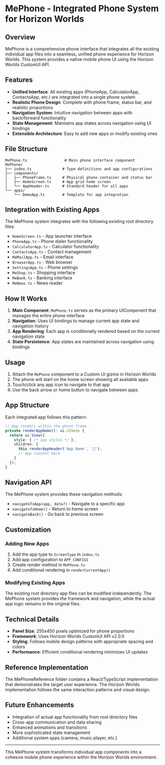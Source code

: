 # MePhone - Integrated Phone System for Horizon Worlds

## Overview

MePhone is a comprehensive phone interface that integrates all the existing individual app files into a seamless, unified phone experience for Horizon Worlds. This system provides a native mobile phone UI using the Horizon Worlds CustomUI API.

## Features

- **Unified Interface**: All existing apps (PhoneApp, CalculatorApp, ContactsApp, etc.) are integrated into a single phone system
- **Realistic Phone Design**: Complete with phone frame, status bar, and realistic proportions
- **Navigation System**: Intuitive navigation between apps with back/forward functionality
- **State Management**: Maintains app states across navigation using UI bindings
- **Extensible Architecture**: Easy to add new apps or modify existing ones

## File Structure

```
MePhone.ts                 # Main phone interface component
MePhone/
├── index.ts              # Type definitions and app configurations
├── components/
│   ├── PhoneFrame.ts     # Physical phone container and status bar
│   ├── HomeScreen.ts     # App grid home screen
│   └── AppHeader.ts      # Standard header for all apps
└── apps/
    └── DemoApp.ts        # Template for app integration
```

## Integration with Existing Apps

The MePhone system integrates with the following existing root directory files:

- `HomeScreen.ts` - App launcher interface
- `PhoneApp.ts` - Phone dialer functionality
- `CalculatorApp.ts` - Calculator functionality
- `ContactsApp.ts` - Contact management
- `MeMailApp.ts` - Email interface
- `BrowserApp.ts` - Web browser
- `SettingsApp.ts` - Phone settings
- `MeShop.ts` - Shopping interface
- `MeBank.ts` - Banking interface
- `MeNews.ts` - News reader

## How It Works

1. **Main Component**: `MePhone.ts` serves as the primary UIComponent that manages the entire phone interface
2. **Navigation**: Uses UI bindings to manage current app state and navigation history
3. **App Rendering**: Each app is conditionally rendered based on the current navigation state
4. **State Persistence**: App states are maintained across navigation using bindings

## Usage

1. Attach the `MePhone` component to a Custom UI gizmo in Horizon Worlds
2. The phone will start on the home screen showing all available apps
3. Touch/click any app icon to navigate to that app
4. Use the back arrow or home button to navigate between apps

## App Structure

Each integrated app follows this pattern:

```typescript
// App renders within the phone frame
private renderAppName(): ui.UINode {
  return ui.View({
    style: { /* app styles */ },
    children: [
      this.renderAppHeader('App Name', '📱'),
      // App content here
    ]
  });
}
```

## Navigation API

The MePhone system provides these navigation methods:

- `navigateToApp(app, data?)` - Navigate to a specific app
- `navigateToHome()` - Return to home screen
- `navigateBack()` - Go back to previous screen

## Customization

### Adding New Apps

1. Add the app type to `ScreenType` in `index.ts`
2. Add app configuration to `APP_CONFIGS`
3. Create render method in `MePhone.ts`
4. Add conditional rendering in `renderCurrentApp()`

### Modifying Existing Apps

The existing root directory app files can be modified independently. The MePhone system provides the framework and navigation, while the actual app logic remains in the original files.

## Technical Details

- **Panel Size**: 250x450 pixels optimized for phone proportions
- **Framework**: Uses Horizon Worlds CustomUI API v2.0.0
- **Styling**: Follows mobile design patterns with appropriate spacing and colors
- **Performance**: Efficient conditional rendering minimizes UI updates

## Reference Implementation

The MePhoneReference folder contains a React/TypeScript implementation that demonstrates the target user experience. The Horizon Worlds implementation follows the same interaction patterns and visual design.

## Future Enhancements

- Integration of actual app functionality from root directory files
- Cross-app communication and data sharing
- Enhanced animations and transitions
- More sophisticated state management
- Additional system apps (camera, music player, etc.)

---

This MePhone system transforms individual app components into a cohesive mobile phone experience within the Horizon Worlds environment.
